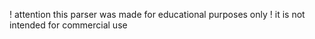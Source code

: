 ! attention this parser was made for educational purposes only 
! it is not intended for commercial use
